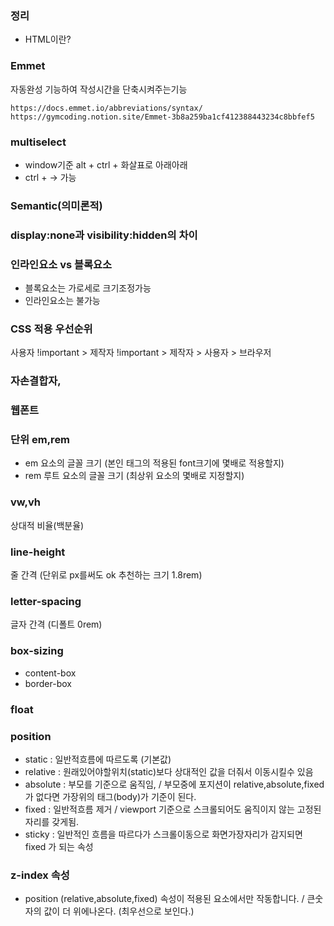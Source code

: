 ### 정리

- HTML이란?

### Emmet

자동완성 기능하여 작성시간을 단축시켜주는기능

```link
https://docs.emmet.io/abbreviations/syntax/
https://gymcoding.notion.site/Emmet-3b8a259ba1cf412388443234c8bbfef5
```

### multiselect

- window기준 alt + ctrl + 화살표로 아래아래
- ctrl + → 가능

### Semantic(의미론적)

### display:none과 visibility:hidden의 차이

### 인라인요소 vs 블록요소

- 블록요소는 가로세로 크기조정가능
- 인라인요소는 불가능

### CSS 적용 우선순위

사용자 !important > 제작자 !important > 제작자 > 사용자 > 브라우저

### 자손결합자,

### 웹폰트

### 단위 em,rem

- em 요소의 글꼴 크기 (본인 태그의 적용된 font크기에 몇배로 적용할지)
- rem 루트 요소의 글꼴 크기 (최상위 요소의 몇배로 지정할지)

### vw,vh

상대적 비율(백분율)

### line-height

줄 간격 (단위로 px를써도 ok 추천하는 크기 1.8rem)

### letter-spacing

글자 간격 (디폴트 0rem)

### box-sizing

- content-box
- border-box

### float

### position

- static : 일반적흐름에 따르도록 (기본값)
- relative : 원래있어야할위치(static)보다 상대적인 값을 더줘서 이동시킬수 있음
- absolute : 부모를 기준으로 움직임, / 부모중에 포지션이 relative,absolute,fixed가 없다면 가장위의 태그(body)가 기준이 된다.
- fixed : 일반적흐름 제거 / viewport 기준으로 스크롤되어도 움직이지 않는 고정된 자리를 갖게됨.
- sticky : 일반적인 흐름을 따르다가 스크롤이동으로 화면가장자리가 감지되면 fixed 가 되는 속성

### z-index 속성

- position (relative,absolute,fixed) 속성이 적용된 요소에서만 작동합니다. / 큰숫자의 값이 더 위에나온다. (최우선으로 보인다.)
